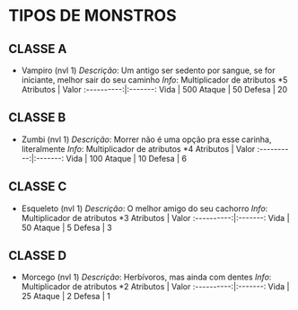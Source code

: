 # TIPOS DE MONSTROS

## CLASSE A
* Vampiro (nvl 1)
*Descrição*: Um antigo ser sedento por sangue, se for iniciante, melhor sair do seu caminho
*Info*: Multiplicador de atributos *5
Atributos | Valor
:----------:|:-------:
Vida      | 500
Ataque    | 50
Defesa    | 20

## CLASSE B
* Zumbi (nvl 1)
*Descrição*: Morrer não é uma opção pra esse carinha, literalmente
*Info*: Multiplicador de atributos *4
Atributos | Valor
:----------:|:-------:
Vida      | 100
Ataque    | 10
Defesa    | 6

## CLASSE C
* Esqueleto (nvl 1)
*Descrição*: O melhor amigo do seu cachorro
*Info*: Multiplicador de atributos *3
Atributos | Valor
:----------:|:-------:
Vida      | 50
Ataque    | 5
Defesa    | 3

## CLASSE D
* Morcego (nvl 1)
*Descrição*: Herbívoros, mas ainda com dentes
*Info*: Multiplicador de atributos *2
Atributos | Valor
:----------:|:-------:
Vida      | 25
Ataque    | 2
Defesa    | 1